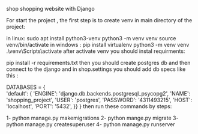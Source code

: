 shop
shopping website with Django

For start the project , the first step is to create venv in main directory of the project:

in linux:
sudo apt install python3-venv
python3 -m venv venv
source venv/bin/activate
in windows :
pip install virtualenv
python3 -m venv venv
.\venv\Scripts\activate
after activate venv you should instal requirments:

pip install -r requirements.txt
then you should create postgres db and then connect to the django and in shop.settings you should add db specs like this :

DATABASES = {  
	 'default': {
        'ENGINE': 'django.db.backends.postgresql_psycopg2',
        'NAME': 'shopping_project',
        'USER': 'postgres',
        'PASSWORD': '4311493215',
        'HOST': 'localhost',
        'PORT': '5432',
    }}
}
then run these commands by steps:

1- python manage.py makemigrations
2- python mange.py migrate
3- python manage.py createsuperuser
4- python manage.py runserver